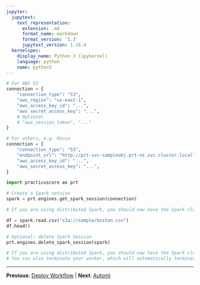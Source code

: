 ```yaml
---
jupyter:
  jupytext:
    text_representation:
      extension: .md
      format_name: markdown
      format_version: '1.3'
      jupytext_version: 1.16.4
  kernelspec:
    display_name: Python 3 (ipykernel)
    language: python
    name: python3
---
```


```python
# For AWS S3
connection = {
    "connection_type": "S3",
    "aws_region": "us-east-1",
    "aws_access_key_id": "...",
    "aws_secret_access_key": "...",
    # Optional
    # "aws_session_token", "..."
}
```

```python
# For others, e.g. Minio
connection = {
    "connection_type": "S3",
    "endpoint_url": "http://prt-svc-sampleobj.prt-ns.svc.cluster.local",
    "aws_access_key_id": "...",
    "aws_secret_access_key": "...",
}
```

```python
import practicuscore as prt 

# Create a Spark session
spark = prt.engines.get_spark_session(connection)

# If you are using distributed Spark, you should now have the Spark cluster up & running. 
```

```python
df = spark.read.csv("s3a://sample/boston.csv")
df.head()
```

```python
# Optional: delete Spark Session 
prt.engines.delete_spark_session(spark)

# If you are using distributed Spark, you should now have the Spark cluster terminated.
# You can also terminate your worker, which will automatically terminate the child Spark Cluster. 
```


---

**Previous**: [Deploy Workflow](deploy_workflow.md) | **Next**: [Automl](../04_model_building/01_AutoML.md)
